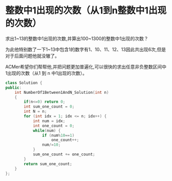 # 整数中1出现的次数（从1到n整数中1出现的次数）

求出1\~13的整数中1出现的次数,并算出100\~1300的整数中1出现的次数？

为此他特别数了一下1\~13中包含1的数字有1、10、11、12、13因此共出现6次,但是对于后面问题他就没辙了。

ACMer希望你们帮帮他,并把问题更加普遍化,可以很快的求出任意非负整数区间中1出现的次数（从1 到 n 中1出现的次数）。


```cpp
class Solution {
public:
    int NumberOf1Between1AndN_Solution(int n)
    {
        if(n<=0) return 0;
        int sum_one_count = 0;
        int N = n;
        for (int idx = 1; idx <= n; idx++) {
            int num = idx;
            int one_count = 0;
            while(num) {
                if (num%10==1)
                    one_count++;
                num/=10;
            }
            sum_one_count += one_count;
        }
        return sum_one_count;
    }
};
```
